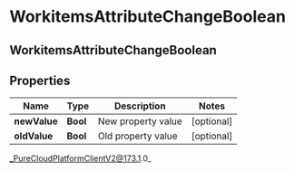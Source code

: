 # WorkitemsAttributeChangeBoolean

## WorkitemsAttributeChangeBoolean

## Properties

|Name | Type | Description | Notes|
|------------ | ------------- | ------------- | -------------|
| **newValue** | **Bool** | New property value | [optional] |
| **oldValue** | **Bool** | Old property value | [optional] |



_PureCloudPlatformClientV2@173.1.0_
